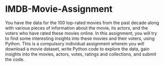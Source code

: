 # IMDB-Movie-Assignment
You have the data for the 100 top-rated movies from the past decade along with various pieces of information about the movie, its actors, and the voters who have rated these movies online. In this assignment, you will try to find some interesting insights into these movies and their voters, using Python.     This is a compulsory individual assignment wherein you will download a movie dataset, write Python code to explore the data, gain insights into the movies, actors, votes, ratings and collections, and submit the code.
